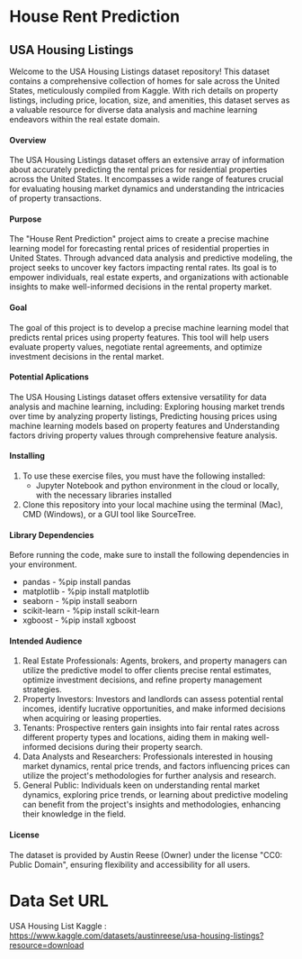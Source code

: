 # House Rent Prediction
## USA Housing Listings
Welcome to the USA Housing Listings dataset repository! This dataset contains a comprehensive collection of homes for sale across the United States, meticulously compiled from Kaggle. With rich details on property listings, including price, location, size, and amenities, this dataset serves as a valuable resource for diverse data analysis and machine learning endeavors within the real estate domain.
#### Overview
The USA Housing Listings dataset offers an extensive array of information about accurately predicting the rental prices for residential properties across the United States. It encompasses a wide range of features crucial for evaluating housing market dynamics and understanding the intricacies of property transactions.
#### Purpose
The "House Rent Prediction" project aims to create a precise machine learning model for forecasting rental prices of residential properties in United States. Through advanced data analysis and predictive modeling, the project seeks to uncover key factors impacting rental rates. Its goal is to empower individuals, real estate experts, and organizations with actionable insights to make well-informed decisions in the rental property market.
#### Goal
The goal of this project is to develop a precise machine learning model that predicts rental prices using property features. This tool will help users evaluate property values, negotiate rental agreements, and optimize investment decisions in the rental market.
#### Potential Aplications
The USA Housing Listings dataset offers extensive versatility for data analysis and machine learning, including:
Exploring housing market trends over time by analyzing property listings, Predicting housing prices using machine learning models based on property features and Understanding factors driving property values through comprehensive feature analysis.
#### Installing
1. To use these exercise files, you must have the following installed:
	- Jupyter Notebook and python environment in the cloud or locally, with the necessary libraries installed
2. Clone this repository into your local machine using the terminal (Mac), CMD (Windows), or a GUI tool like SourceTree.
#### Library Dependencies
Before running the code, make sure to install the following dependencies in your environment.

* pandas - %pip install pandas
* matplotlib - %pip install matplotlib
* seaborn - %pip install seaborn
* scikit-learn - %pip install scikit-learn
* xgboost - %pip install xgboost
#### Intended Audience
1. Real Estate Professionals: Agents, brokers, and property managers can utilize the predictive model to offer clients precise rental estimates, optimize investment decisions, and refine property management strategies.
2. Property Investors: Investors and landlords can assess potential rental incomes, identify lucrative opportunities, and make informed decisions when acquiring or leasing properties.
3. Tenants: Prospective renters gain insights into fair rental rates across different property types and locations, aiding them in making well-informed decisions during their property search.
4. Data Analysts and Researchers: Professionals interested in housing market dynamics, rental price trends, and factors influencing prices can utilize the project's methodologies for further analysis and research.
5. General Public: Individuals keen on understanding rental market dynamics, exploring price trends, or learning about predictive modeling can benefit from the project's insights and methodologies, enhancing their knowledge in the field.
#### License
The dataset is provided by Austin Reese (Owner) under the license "CC0: Public Domain", ensuring flexibility and accessibility for all users.

# Data Set URL 
USA Housing List Kaggle :
https://www.kaggle.com/datasets/austinreese/usa-housing-listings?resource=download
